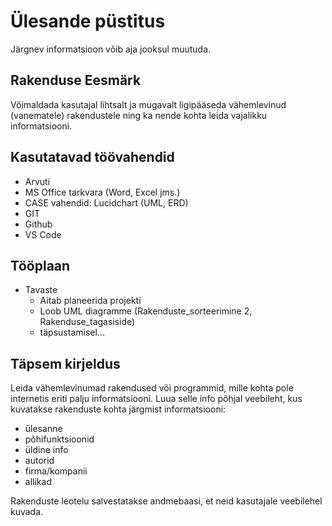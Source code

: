 # Ülesande püstitus
Järgnev informatsioon võib aja jooksul muutuda.

## Rakenduse Eesmärk
Võimaldada kasutajal lihtsalt ja mugavalt ligipääseda vähemlevinud (vanematele) rakendustele ning ka nende kohta leida vajalikku informatsiooni.

## Kasutatavad töövahendid
 * Arvuti
 * MS Office tarkvara (Word, Excel jms.)
 * CASE vahendid: Lucidchart (UML, ERD)
 * GIT
 * Github
 * VS Code

## Tööplaan
 * Tavaste
    * Aitab planeerida projekti
    * Loob UML diagramme (Rakenduste_sorteerimine 2, Rakenduse_tagasiside)
    * täpsustamisel...

## Täpsem kirjeldus
Leida vähemlevinumad rakendused või programmid, mille kohta pole internetis eriti palju informatsiooni.
Luua selle info põhjal veebileht, kus kuvatakse rakenduste kohta järgmist informatsiooni:
 * ülesanne
 * põhifunktsioonid
 * üldine info
 * autorid
 * firma/kompanii
 * allikad

Rakenduste leotelu salvestatakse andmebaasi, et neid kasutajale veebilehel kuvada.
